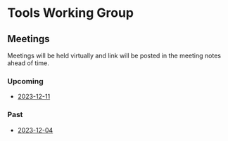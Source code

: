 # Tools Working Group

## Meetings

Meetings will be held virtually and link will be posted in the meeting notes ahead of time. 

### Upcoming

- [2023-12-11](2023-12-11.md)

### Past

- [2023-12-04](2023-12-04.md)
